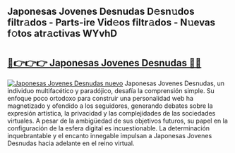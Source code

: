 ## Japonesas Jovenes Desnudas D𝚎sn𝚞dos filtr𝚊dos - Parts-ire Vid𝚎os filtr𝚊dos - N𝚞evas f𝚘tos atr𝚊ctivas WYvhD

# <h2><a href="http://mbbudg.tromn.icu/?c=Japonesas+Jovenes+Desnudas">🔗👉👉👉 Japonesas Jovenes Desnudas 🔗🔗</a></h2>

[![Japonesas Jovenes Desnudas nuevo](https://i.imgur.com/pEAQMta.gif)](http://mbbudg.tromn.icu/?c=Japonesas+Jovenes+Desnudas)
Japonesas Jovenes Desnudas, un individuo multifacético y paradójico, desafía la comprensión simple. Su enfoque poco ortodoxo para construir una personalidad web ha magnetizado y ofendido a los seguidores, generando debates sobre la expresión artística, la privacidad y las complejidades de las sociedades virtuales. A pesar de la ambigüedad de sus objetivos futuros, su papel en la configuración de la esfera digital es incuestionable. La determinación inquebrantable y el encanto innegable impulsan a Japonesas Jovenes Desnudas hacia adelante en el reino virtual.
